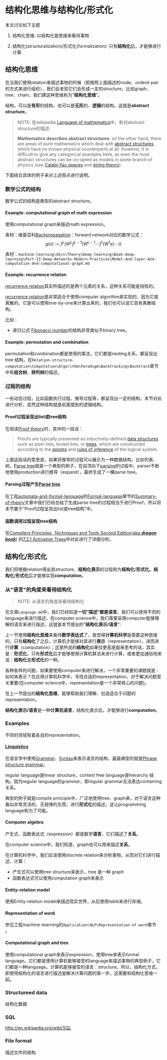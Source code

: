 # 结构化思维与结构化/形式化

本文讨论如下主题

1) 结构化思维: 以结构化是思维来看待事物

2) 结构化(structuralization)/形式化(formalization): 只有**结构化**后，才能够进行计算

## 结构化思维

在当我们使用relation来描述事物的时候（即按照上面描述的node、orderd-pair的方式来进行组织），我们会发现它们会形成一定的structure，比如graph、tree、chain，我们建这种思维称为“**结构化思维**”。

结构，可以是**有形**的结构，也可以是**无形**的、**逻辑**的结构，这就是**abstract structure**。

> NOTE: 在wikipedia [Language of mathematics](https://en.wikipedia.org/wiki/Language_of_mathematics)中，有对abstract structure的描述:
>
> **Mathematics describes abstract structures**: on the other hand, there are areas of pure mathematics which deal with [abstract structures](https://en.wikipedia.org/wiki/Abstract_structure), which have no known physical counterparts at all. However, it is difficult to give any categorical examples here, as even the most abstract structures can be co-opted as models in some branch of physics (see [Calabi-Yau spaces](https://en.wikipedia.org/wiki/Calabi-Yau_spaces) and [string theory](https://en.wikipedia.org/wiki/String_theory)).

下面结合具体的例子来对上述观点进行说明。



### 数学公式的结构

数学公式的结构是典型的abstract structure。

#### Example: computational graph of math expression

使用computational graph来描述math expression。

素材：维基百科[Backpropagation](https://en.wikipedia.org/wiki/Backpropagation)：forward network对应的数学公式：
$$
g(x):=f^{L}(W^{L}f^{L-1}(W^{L-1}\cdots f^{1}(W^{1}x)\cdots ))
$$



素材：`machine-learning\docs\Theory\Deep-learning\Book-deep-learning\Part-II-Deep-Networks-Modern-Practices\Model-And-layer-And-computation-And-computational-graph.md`



#### Example: recurrence relation

[recurrence relation](./Recursion/Recurrence-relation.md)其实所描述的是两个元素的关系，这种关系可能是线性的。

[recurrence relation](./Recursion/Recurrence-relation.md)是非常适合于使用computer algorithm来实现的，因为它是离散的，它是可以使用one-by-one来计算出来的，我们也可以说它具有离散结构。

比如 :

- 递归公式 [Fibonacci number](https://en.wikipedia.org/wiki/Fibonacci_number)的结构非常类似于binary tree。



#### Example: permutation and combination

permutation和combination都是使用的乘法，它们都是nesting关系，都呈现出 tree 结构，在`Relation-structure-computation\Computation\Algorithm\Paradigm\Backtracking\Backtrack`章节中有**组合树**、**排列树**的描述。



### 过程的结构

一些动态过程，比如函数执行过程、推导过程等，都呈现出一定的结构，本节对此进行分析，显然这种结构就是前面提到的逻辑结构。

#### Proof过程呈现出list或tree结构

在阅读[Proof theory](https://en.wikipedia.org/wiki/Proof_theory)时，其中的一段话：

> Proofs are typically presented as inductively-defined [data structures](https://en.wikipedia.org/wiki/Data_structures) such as plain lists, boxed lists, or [trees](https://en.wikipedia.org/wiki/Tree_(data_structure)), which are constructed according to the [axioms](https://en.wikipedia.org/wiki/Axiom) and [rules of inference](https://en.wikipedia.org/wiki/Rule_of_inference) of the logical system.

上面这段话的意思是，如果将推导的过程可以展示为一种数据结构，比如列表、树。[Parse tree](http://en.wikipedia.org/wiki/Parse_tree)就是一个典型的例子，在自顶向下[parsing](https://en.wikipedia.org/wiki/Parsing)的过程中，parser不断地使用production进行推导（expand），最终生成了一棵parse tree。

#### Parsing过程产生[Parse tree](http://en.wikipedia.org/wiki/Parse_tree)

在工程[automata-and-formal-language](https://dengking.github.io/automata-and-formal-language/)的[Formal-language](https://dengking.github.io/automata-and-formal-language/Formal-language/)章节的[Summary-of-theory](https://dengking.github.io/automata-and-formal-language/Formal-language/Summary-of-theory/)文章中我们已经总结了生成parse tree的过程相当于进行Proof，所以将本节置于“Proof过程呈现出list或tree结构”中。



#### 函数调用过程呈现tree结构

在[Compilers Principles, Techniques and Tools Second Edition(aka ***dragon book***)](https://en.wikipedia.org/wiki/Compilers:_Principles,_Techniques,_and_Tools) 的[7.2.1 Activation Trees](https://dengking.github.io/compiler-principle/Chapter-7-Run-Time-Environments/7.2-Stack-Allocation-of-Space/#721-activation-trees)中对此进行了详细分析。



## 结构化/形式化

我们将根据relation得出其structure、**结构化表示**的过程称为**结构化**/**形式化**。**结构化**/**形式化**后才能够实现**computation**。

### 从"语言"的角度来看待结构化

> NOTE: 从语言的角度来看待结构化

在文章`Language.md`中，我们已经知道**一切“描述”都是语言**。我们可以使用不同的language来进行描述，在computer science中，我们需要采用computer能够理解的语言来进行描述，这就是本节提出的"**结构化表示/语言**":

上一节使用**结构化思维**来看待**数学表达式**了，我觉得**计算机科学**是需要这种思维的，只有**结构化**了之后，计算机才能够对其进行**表示**（representation）、进而进行**计算**（computation）；这里所说的**结构化**如果往更高层面来思考的话，其实是：**形式化**，只有**形式化**后才能够使用计算机算法来进行计算，或者更加通俗地来说：**结构化**是**形式化**的一种。

各种各样的问题，如果要使用computer来进行解决，一个非常重要的课题就是：如何来表示？在应用计算机科学中，寻找合适的representation，对于解决问题至关重要(在computer science中，representation是一个非常核心的问题)。

在上一节提出的**结构化思维**，能够帮助我们理解、创造适合于问题的representation。

**结构化表示/语言**是一种**计算机语言**，结构化表示后，才能够进行**computation**。



### Examples

不同的领域有着各自的representation。

#### [Linguistics](https://en.wikipedia.org/wiki/Linguistics) 

在语言学中使用[Grammar](https://en.wikipedia.org/wiki/Grammar)、[Syntax](https://en.wikipedia.org/wiki/Syntax)来表示语言的结构，最最典型的就是[Phrase structure grammar](https://en.wikipedia.org/wiki/Parsing_of_natural_language)。

regular language是linear structure，context free language是hierarchy 结构。因为regular language的grammar，即regular grammar无法表达containing关系。

典型的例子就是compile principle中，广泛地使用tree、graph来，对于语言这种看似非常灵活的、无规律的东西，进行**形式化**的描述，这让programming language称为了可能。



#### Computer algebra

产生式、函数表达式（expression）都是数学**语言**，它们描述了**关系**。

在computer science中，我们知道，graph也可以用来描述**关系**。

在计算机科学中，我们应该使用discrete relation来分析事物，从而对它们进行描述、计算：

- 产生式可以使用tree structure来表示，tree 是一种 graph
- 函数表达式可以使用computation graph来表示



#### Entity-relation model

使用Entity-relation model来描述现实世界，从后使用table来进行存储。



#### Representation of word

参见工程machine-learning的`Application\NLP\Representation-of-word`章节 。



#### Computational graph and tree

使用computational graph来表示expression，使用tree来表示formal language。它们都是使用计算机能够接受的language来描述事物的典型例子，它们都是一种language。计算机能够接受的语言：structure。所以，结构化方式，即使用结构化的语言进行描述是解决计算问题的第一步。这需要和结构化思维一起。



### Structureed data

结构化数据

### SQL

http://en.wikipedia.org/wiki/SQL

### File format

描述文件的结构

